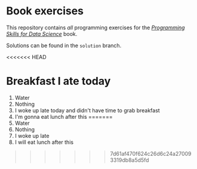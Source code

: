 # Book exercises

This repository contains _all_ programming exercises for the [_Programming Skills for Data Science_](https://programming-for-data-science.github.io/) book. 
 
Solutions can be found in the `solution` branch.

<<<<<<< HEAD
# Breakfast I ate today
1. Water
2. Nothing
3. I woke up late today and didn't have time to grab breakfast
4. I'm gonna eat lunch after this
=======
1. Water
2. Nothing
3. I woke up late
4. I will eat lunch after this
>>>>>>> 7d61af470f624c26d6c24a270093319db8a5d5fd

